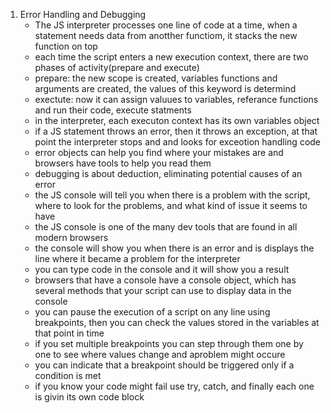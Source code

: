 1. Error Handling and Debugging
   - The JS interpreter processes one line of code at a time, when a statement needs data from anotther functiom, it stacks the new function on top
   - each time the script enters a new execution context, there are two phases of activity(prepare and execute)
   - prepare: the new scope is created, variables functions and arguments are created, the values of this keyword is determind
   - exectute: now it can assign valuues to variables, referance functions and run their code, execute statments
   - in the interpreter, each executon context has its own variables object
   - if a JS statement throws an error, then it throws an exception, at that point the interpreter stops and and looks for exceotion handling code
   - error objects can help you find where your mistakes are and browsers have tools to help you read them
   - debugging is about deduction, eliminating potential causes of an error
   - the JS console will tell you when there is a problem with the script, where to look for the problems, and what kind of issue it seems to have
   - the JS console is one of the many dev tools that are found in all modern browsers
   - the console will show you when there is an error and is displays the line where it became a problem for the interpreter
   - you can type code in the console and it will show you a result
   - browsers that have a console have a console object, which has several methods that your script can use to display data in the console
   - you can pause the execution of a script on any line using breakpoints, then you can check the values stored in the variables at that point in time
   - if you set multiple breakpoints you can step through them one by one to see where values change and aproblem might occure
   - you can indicate that a breakpoint should be triggered only if a condition is met
   - if you know your code might fail use try, catch, and finally each one is givin its own code block
   
